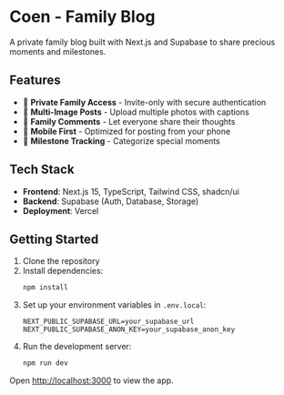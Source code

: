 # Coen - Family Blog

A private family blog built with Next.js and Supabase to share precious moments and milestones.

## Features

- 🔐 **Private Family Access** - Invite-only with secure authentication
- 📸 **Multi-Image Posts** - Upload multiple photos with captions
- 💬 **Family Comments** - Let everyone share their thoughts
- 📱 **Mobile First** - Optimized for posting from your phone
- 🎯 **Milestone Tracking** - Categorize special moments

## Tech Stack

- **Frontend**: Next.js 15, TypeScript, Tailwind CSS, shadcn/ui
- **Backend**: Supabase (Auth, Database, Storage)
- **Deployment**: Vercel

## Getting Started

1. Clone the repository
2. Install dependencies:
   ```bash
   npm install
   ```
3. Set up your environment variables in `.env.local`:
   ```
   NEXT_PUBLIC_SUPABASE_URL=your_supabase_url
   NEXT_PUBLIC_SUPABASE_ANON_KEY=your_supabase_anon_key
   ```
4. Run the development server:
   ```bash
   npm run dev
   ```

Open [http://localhost:3000](http://localhost:3000) to view the app.
